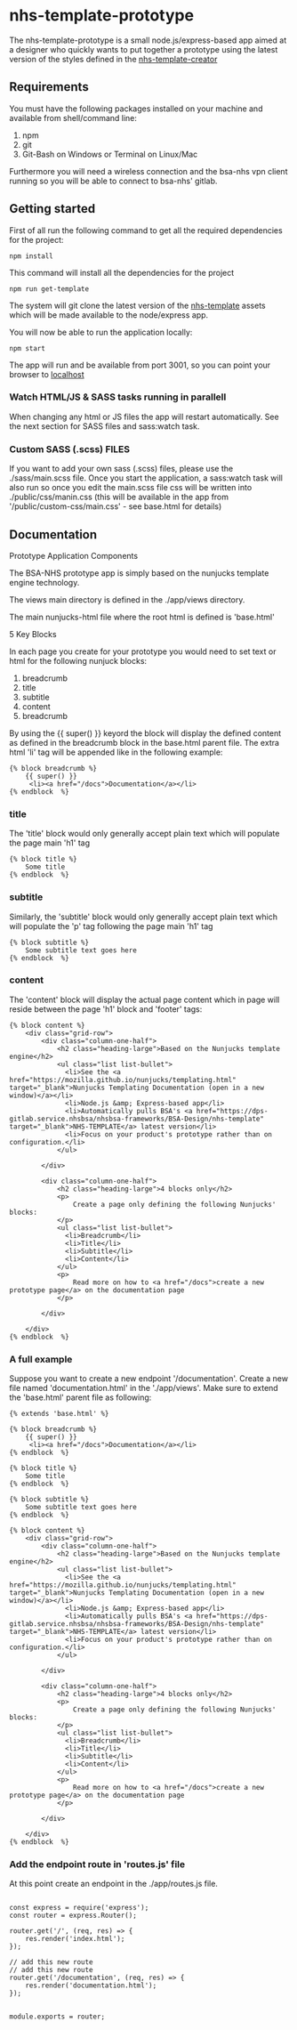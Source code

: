 # nhs-template-prototype

The nhs-template-prototype is a small node.js/express-based app aimed at a designer who quickly wants to put together a prototype using the latest version of the styles defined in the  [nhs-template-creator](https://dps-gitlab.service.nhsbsa/nhsbsa-frameworks/BSA-Design/nhs-template-creator)

## Requirements

You must have the following packages installed on your machine and available from shell/command line:

1. npm
2. git
3. Git-Bash on Windows or Terminal on Linux/Mac

Furthermore you will need a wireless connection and the bsa-nhs vpn client running so you will be able to connect to bsa-nhs' gitlab.

## Getting started

First of all run the following command to get all the required dependencies for the project:

```
npm install
```

This command will install all the dependencies for the project

```
npm run get-template
```

The system will git clone the latest version of the [nhs-template](https://dps-gitlab.service.nhsbsa/nhsbsa-frameworks/BSA-Design/nhs-template) assets which will be made available to the node/express app.

You will now be able to run the application locally:

```
npm start
```

The app will run and be available from port 3001, so you can point your browser to [localhost](http://localhost:3001)

### Watch HTML/JS & SASS tasks running in parallell
When changing any html or JS files the app will restart automatically. See the next section for SASS files and sass:watch task.

### Custom SASS (.scss) FILES
If you want to add your own sass (.scss) files, please use the ./sass/main.scss file. Once you start the application, a sass:watch task will also run so once you edit the main.scss file css will be written into ./public/css/manin.css (this will be available in the app from '/public/custom-css/main.css' - see base.html for details)

## Documentation

Prototype Application Components

The BSA-NHS prototype app is simply based on the nunjucks template engine technology.

The views main directory is defined in the ./app/views directory.

The main nunjucks-html file where the root html is defined is 'base.html'

5 Key Blocks

In each page you create for your prototype you would need to set text or html for the following nunjuck blocks:

1. breadcrumb
2. title
3. subtitle
4. content
5. breadcrumb

By using the {{ super() }} keyord the block will display the defined content as defined in the breadcrumb block in the base.html parent file. The extra html 'li' tag will be appended like in the following example:

```
{% block breadcrumb %}
    {{ super() }}
     <li><a href="/docs">Documentation</a></li>
{% endblock  %}
```
### title
The 'title' block would only generally accept plain text which will populate the page main 'h1' tag

```
{% block title %}
    Some title
{% endblock  %}
```

### subtitle

Similarly, the 'subtitle' block would only generally accept plain text which will populate the 'p' tag following the page main 'h1' tag

```
{% block subtitle %}
    Some subtitle text goes here
{% endblock  %}
```

### content

The 'content' block will display the actual page content which in page will reside between the page 'h1' block and 'footer' tags:
```
{% block content %}
    <div class="grid-row">
        <div class="column-one-half">
            <h2 class="heading-large">Based on the Nunjucks template engine</h2>
            <ul class="list list-bullet">
              <li>See the <a href="https://mozilla.github.io/nunjucks/templating.html" target="_blank">Nunjucks Templating Documentation (open in a new window)</a></li>
              <li>Node.js &amp; Express-based app</li>
              <li>Automatically pulls BSA's <a href="https://dps-gitlab.service.nhsbsa/nhsbsa-frameworks/BSA-Design/nhs-template" target="_blank">NHS-TEMPLATE</a> latest version</li>
              <li>Focus on your product's prototype rather than on configuration.</li>
            </ul>

        </div>

        <div class="column-one-half">
            <h2 class="heading-large">4 blocks only</h2>
            <p>
                Create a page only defining the following Nunjucks' blocks:
            </p>
            <ul class="list list-bullet">
              <li>Breadcrumb</li>
              <li>Title</li>
              <li>Subtitle</li>
              <li>Content</li>
            </ul>
            <p>
                Read more on how to <a href="/docs">create a new prototype page</a> on the documentation page
            </p>

        </div>

    </div>
{% endblock  %}
```

### A full example

Suppose you want to create a new endpoint '/documentation'. Create a new file named 'documentation.html' in the './app/views'. Make sure to extend the 'base.html' parent file as following:

```
{% extends 'base.html' %}

{% block breadcrumb %}
    {{ super() }}
     <li><a href="/docs">Documentation</a></li>
{% endblock  %}

{% block title %}
    Some title
{% endblock  %}

{% block subtitle %}
    Some subtitle text goes here
{% endblock  %}

{% block content %}
    <div class="grid-row">
        <div class="column-one-half">
            <h2 class="heading-large">Based on the Nunjucks template engine</h2>
            <ul class="list list-bullet">
              <li>See the <a href="https://mozilla.github.io/nunjucks/templating.html" target="_blank">Nunjucks Templating Documentation (open in a new window)</a></li>
              <li>Node.js &amp; Express-based app</li>
              <li>Automatically pulls BSA's <a href="https://dps-gitlab.service.nhsbsa/nhsbsa-frameworks/BSA-Design/nhs-template" target="_blank">NHS-TEMPLATE</a> latest version</li>
              <li>Focus on your product's prototype rather than on configuration.</li>
            </ul>

        </div>

        <div class="column-one-half">
            <h2 class="heading-large">4 blocks only</h2>
            <p>
                Create a page only defining the following Nunjucks' blocks:
            </p>
            <ul class="list list-bullet">
              <li>Breadcrumb</li>
              <li>Title</li>
              <li>Subtitle</li>
              <li>Content</li>
            </ul>
            <p>
                Read more on how to <a href="/docs">create a new prototype page</a> on the documentation page
            </p>

        </div>

    </div>
{% endblock  %}
```

### Add the endpoint route in 'routes.js' file

At this point create an endpoint in the ./app/routes.js file.
```

const express = require('express');
const router = express.Router();

router.get('/', (req, res) => {
    res.render('index.html');
});

// add this new route
// add this new route
router.get('/documentation', (req, res) => {
    res.render('documentation.html');
});


module.exports = router;
```
